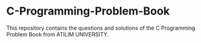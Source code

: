 # C-Programming-Problem-Book
This repository contains the questions and solutions of the C Programming Problem Book from ATILIM UNIVERSITY.
